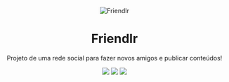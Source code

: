 <p align="center">
  <img src="https://user-images.githubusercontent.com/54419270/94082005-517a0000-fdd6-11ea-9b72-9dd8e229b204.png" alt="Friendlr" />
</p>

<h1 align="center">
  Friendlr
</h1>

<p align="center">Projeto de uma rede social para fazer novos amigos e publicar conteúdos!</p>

<p align="center">
    <img src="https://img.shields.io/github/license/JonathasLopes/Friendlr?color=%233ECED8" />
    <img src="https://img.shields.io/github/stars/JonathasLopes/Friendlr?color=yellow" />
    <img src="https://img.shields.io/badge/Made%20with-Typescript-blue" />
</p>